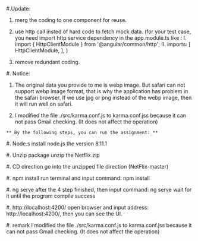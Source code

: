 #.Update:
1. merg the coding to one component for reuse.
2. use http call insted of hard code to fetch mock data.
(for your test case, you need import http service dependency in the app.module.ts  like : 
I. import { HttpClientModule } from '@angular/common/http';
II. imports: [
    HttpClientModule,
  ],
)

3. remove redundant coding.



#. Notice: 
1. The original data you provide to me is webp image. But safari can not support webp image format, that is why the application has problem in the safari browser. If we use jpg or png instead of the webp image, then it will run well on safari.

2. I modified the file  ./src/karma.conf.js to karma.conf.jss because it can not pass Gmail checking.
   (It does not affect the operation)
   
   
`**_By the following steps, you can run the assignment:_**`

#. Node.s
install node.js the version 8.11.1 

#. Unzip package
unzip the Netflix.zip

#. CD direction 
go into the unzipped file direction (NetFlix-master)

#. npm install
 run terminal and input command:   npm install

#. ng serve
 after the 4 step finished, then input command: ng serve
 wait for it until the program compile success

#.  http://localhost:4200/
open browser and input address:     http://localhost:4200/, then you can see the UI.


#. remark
I modified the file  ./src/karma.conf.js to karma.conf.jss because it can not pass Gmail checking.
   (It does not affect the operation)
   
